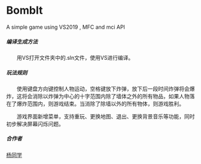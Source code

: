 # BombIt

A simple game using VS2019 , MFC and mci API

##### 编译生成方法

　　用VS打开文件夹中的.sln文件，使用VS进行编译。

##### 玩法规则

　　使用键盘方向键控制人物运动，空格键放下炸弹，放下后一段时间炸弹将会爆炸，这将会消除以炸弹为中心的十字范围内除了墙体之外的所有物品，如果人物落在了爆炸范围内，则游戏结束。当消除了除墙以外的所有物体，则游戏胜利。

　　游戏界面新增菜单，支持重玩、更换地图、退出、更换背景音乐等功能，同时初步解决屏幕闪烁问题。

##### 合作者

[杨同学](https://github.com/KingBrown007 "杨同学的主页")

